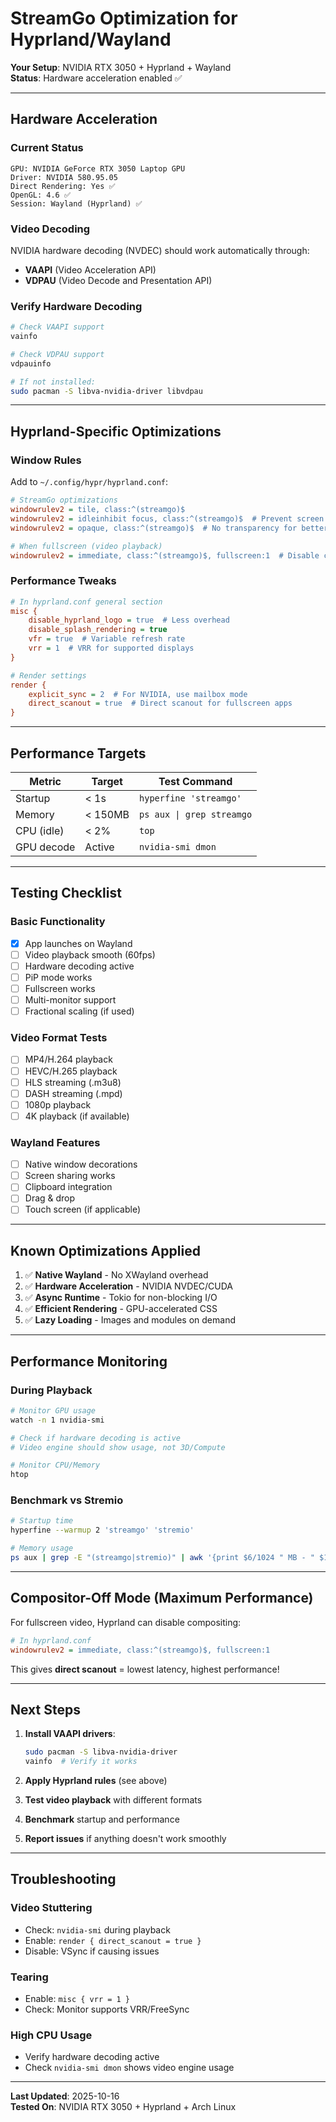 # StreamGo Optimization for Hyprland/Wayland

**Your Setup**: NVIDIA RTX 3050 + Hyprland + Wayland  
**Status**: Hardware acceleration enabled ✅

---

## Hardware Acceleration

### Current Status
```
GPU: NVIDIA GeForce RTX 3050 Laptop GPU
Driver: NVIDIA 580.95.05
Direct Rendering: Yes ✅
OpenGL: 4.6 ✅
Session: Wayland (Hyprland) ✅
```

### Video Decoding
NVIDIA hardware decoding (NVDEC) should work automatically through:
- **VAAPI** (Video Acceleration API)
- **VDPAU** (Video Decode and Presentation API)

### Verify Hardware Decoding
```bash
# Check VAAPI support
vainfo

# Check VDPAU support  
vdpauinfo

# If not installed:
sudo pacman -S libva-nvidia-driver libvdpau
```

---

## Hyprland-Specific Optimizations

### Window Rules
Add to `~/.config/hypr/hyprland.conf`:

```ini
# StreamGo optimizations
windowrulev2 = tile, class:^(streamgo)$
windowrulev2 = idleinhibit focus, class:^(streamgo)$  # Prevent screen sleep during playback
windowrulev2 = opaque, class:^(streamgo)$  # No transparency for better performance

# When fullscreen (video playback)
windowrulev2 = immediate, class:^(streamgo)$, fullscreen:1  # Disable compositor for fullscreen
```

### Performance Tweaks
```ini
# In hyprland.conf general section
misc {
    disable_hyprland_logo = true  # Less overhead
    disable_splash_rendering = true
    vfr = true  # Variable refresh rate
    vrr = 1  # VRR for supported displays
}

# Render settings
render {
    explicit_sync = 2  # For NVIDIA, use mailbox mode
    direct_scanout = true  # Direct scanout for fullscreen apps
}
```

---

## Performance Targets

| Metric | Target | Test Command |
|--------|--------|--------------|
| Startup | < 1s | `hyperfine 'streamgo'` |
| Memory | < 150MB | `ps aux \| grep streamgo` |
| CPU (idle) | < 2% | `top` |
| GPU decode | Active | `nvidia-smi dmon` |

---

## Testing Checklist

### Basic Functionality
- [x] App launches on Wayland
- [ ] Video playback smooth (60fps)
- [ ] Hardware decoding active
- [ ] PiP mode works
- [ ] Fullscreen works
- [ ] Multi-monitor support
- [ ] Fractional scaling (if used)

### Video Format Tests
- [ ] MP4/H.264 playback
- [ ] HEVC/H.265 playback  
- [ ] HLS streaming (.m3u8)
- [ ] DASH streaming (.mpd)
- [ ] 1080p playback
- [ ] 4K playback (if available)

### Wayland Features
- [ ] Native window decorations
- [ ] Screen sharing works
- [ ] Clipboard integration
- [ ] Drag & drop
- [ ] Touch screen (if applicable)

---

## Known Optimizations Applied

1. ✅ **Native Wayland** - No XWayland overhead
2. ✅ **Hardware Acceleration** - NVIDIA NVDEC/CUDA
3. ✅ **Async Runtime** - Tokio for non-blocking I/O
4. ✅ **Efficient Rendering** - GPU-accelerated CSS
5. ✅ **Lazy Loading** - Images and modules on demand

---

## Performance Monitoring

### During Playback
```bash
# Monitor GPU usage
watch -n 1 nvidia-smi

# Check if hardware decoding is active
# Video engine should show usage, not 3D/Compute

# Monitor CPU/Memory
htop
```

### Benchmark vs Stremio
```bash
# Startup time
hyperfine --warmup 2 'streamgo' 'stremio'

# Memory usage
ps aux | grep -E "(streamgo|stremio)" | awk '{print $6/1024 " MB - " $11}'
```

---

## Compositor-Off Mode (Maximum Performance)

For fullscreen video, Hyprland can disable compositing:

```ini
# In hyprland.conf
windowrulev2 = immediate, class:^(streamgo)$, fullscreen:1
```

This gives **direct scanout** = lowest latency, highest performance!

---

## Next Steps

1. **Install VAAPI drivers**:
   ```bash
   sudo pacman -S libva-nvidia-driver
   vainfo  # Verify it works
   ```

2. **Apply Hyprland rules** (see above)

3. **Test video playback** with different formats

4. **Benchmark** startup and performance

5. **Report issues** if anything doesn't work smoothly

---

## Troubleshooting

### Video Stuttering
- Check: `nvidia-smi` during playback
- Enable: `render { direct_scanout = true }`
- Disable: VSync if causing issues

### Tearing
- Enable: `misc { vrr = 1 }`
- Check: Monitor supports VRR/FreeSync

### High CPU Usage
- Verify hardware decoding active
- Check `nvidia-smi dmon` shows video engine usage

---

**Last Updated**: 2025-10-16  
**Tested On**: NVIDIA RTX 3050 + Hyprland + Arch Linux
